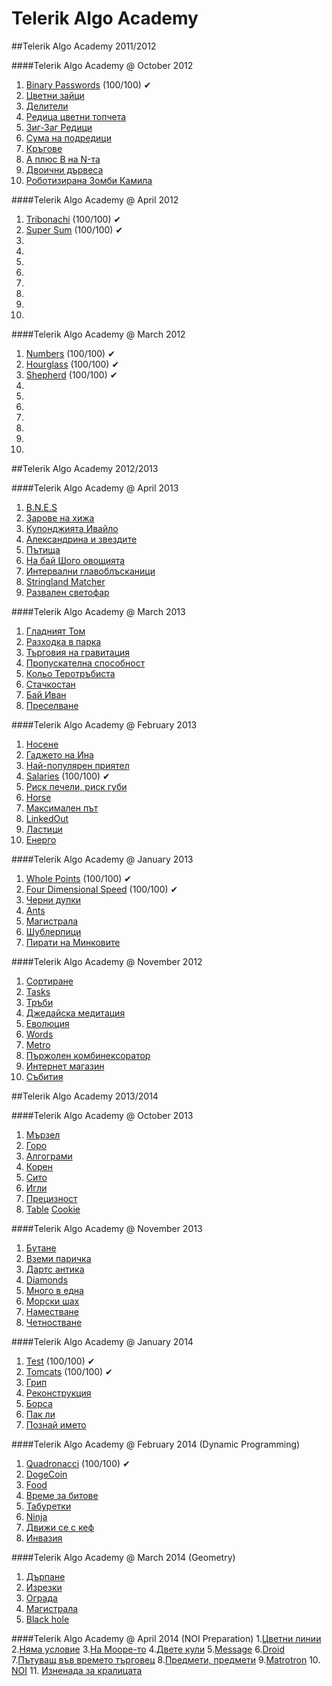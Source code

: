 Telerik Algo Academy
====================

##Telerik Algo Academy 2011/2012

####Telerik Algo Academy @ October 2012
01. [Binary Passwords]() (100/100) ✔
02. [Цветни зайци]()
03. [Делители]()
04. [Редица цветни топчета]()
05. [Зиг-Заг Редици]()
06. [Сума на подредици]()
07. [Кръгове]()
08. [A плюс B на N-та]()
09. [Двоични дървеса]()
10. [Роботизирана Зомби Камила]()

####Telerik Algo Academy @ April 2012
01. [Tribonachi]() (100/100) ✔
02. [Super Sum]() (100/100) ✔
03. []()
04. []()
05. []()
06. []()
07. []()
08. []()
09. []()
10. []()

####Telerik Algo Academy @ March 2012
01. [Numbers]() (100/100) ✔
02. [Hourglass]() (100/100) ✔
03. [Shepherd]() (100/100) ✔
04. []()
05. []()
06. []()
07. []()
08. []()
09. []()
10. []()


##Telerik Algo Academy 2012/2013

####Telerik Algo Academy @ April 2013
1. [B.N.E.S]()
2. [Зарове на хижа]()
3. [Купонджията Ивайло]()
4. [Александрина и звездите]()
5. [Пътища]()
6. [На бай Шого овощията]()
7. [Интервални главоблъсканици]()
8. [Stringland Matcher]()
9. [Развален светофар]()

####Telerik Algo Academy @ March 2013
1. [Гладният Том]()
2. [Разходка в парка]()
3. [Търговия на гравитация]()
4. [Пропускателна способност]()
5. [Кольо Теротръбиста]()
6. [Стачкостан]()
7. [Бай Иван]()
8. [Преселване]()

####Telerik Algo Academy @ February 2013
01. [Носене]()
02. [Гаджето на Ина]()
03. [Най-популярен приятел]()
04. [Salaries]() (100/100) ✔
05. [Риск печели, риск губи]()
06. [Horse]()
07. [Максимален път]()
08. [LinkedOut]()
09. [Ластици]()
10. [Енерго]()

####Telerik Algo Academy @ January 2013
01. [Whole Points]() (100/100) ✔
02. [Four Dimensional Speed]() (100/100) ✔
03. [Черни дупки]()
04. [Ants]()
05. [Магистрала]()
06. [Шублерпици]()
07. [Пирати на Минковите]()

####Telerik Algo Academy @ November 2012
01. [Сортиране]()
02. [Tasks]()
03. [Тръби]()
04. [Джедайска медитация]()
05. [Еволюция]()
06. [Words]()
07. [Metro]()
08. [Пържолен комбинексоратор]()
09. [Интернет магазин]()
10. [Събития]()


##Telerik Algo Academy 2013/2014

####Telerik Algo Academy @ October 2013
1. [Мързел]()
2. [Горо]()
3. [Алгограми]()
4. [Корен]()
5. [Сито]()
6. [Игли]()
7. [Прецизност]()
8. [Table]()
[Cookie]()

####Telerik Algo Academy @ November 2013
1. [Бутане]()
2. [Вземи паричка]()
3. [Дартс антика]()
4. [Diamonds]()
5. [Много в една]()
6. [Морски шах]()
7. [Наместване]()
8. [Четностване]()

####Telerik Algo Academy @ January 2014
1. [Test]() (100/100) ✔
2. [Tomcats]() (100/100) ✔
3. [Грип]()
4. [Реконструкция]()
5. [Борса]()
6. [Пак ли]()
7. [Познай името]()

####Telerik Algo Academy @ February 2014 (Dynamic Programming)
1. [Quadronacci]() (100/100) ✔
2. [DogeCoin]()
3. [Food]()
4. [Време за битове]()
5. [Табуретки]()
6. [Ninja]()
7. [Движи се с кеф]()
8. [Инвазия]()

####Telerik Algo Academy @ March 2014 (Geometry)
1. [Дърпане]()
2. [Изрезки]()
3. [Ограда]()
4. [Магистрала]()
5. [Black hole]()

####Telerik Algo Academy @ April 2014 (NOI Preparation)
1.[Цветни линии]()
2.[Няма условие]()
3.[На Мооре-то]()
4.[Двете кули]()
5.[Message]()
6.[Droid]()
7.[Пътуващ във времето търговец]()
8.[Предмети, предмети]()
9.[Matrotron]()
10. [NOI]()
11. [Изненада за кралицата]()
